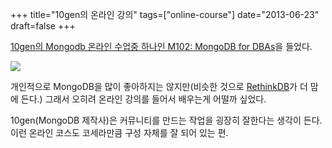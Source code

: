 +++
title="10gen의 온라인 강의"
tags=["online-course"]
date="2013-06-23"
draft=false
+++

[10gen의 Mongodb 온라인 수업중 하나인 M102: MongoDB for DBAs][m102]을 들었다.

<img src="/img/post/10gen-m102.jpg" />

개인적으로 MongoDB을 많이 좋아하지는 않지만(비슷한 것으로 [RethinkDB][rdb]가 더 맘에 든다.) 
그래서 오히려 온라인 강의를 들어서 배우는게 어떨까 싶었다. 

10gen(MongoDB 제작사)은 커뮤니티를 만드는 작업을 굉장히 잘한다는 생각이 든다. 이런 온라인 코스도 코세라만큼 구성 자체를 잘 되어 있는 편. 


[m102]: https://education.10gen.com
[rdb]: http://www.rethinkdb.com/

